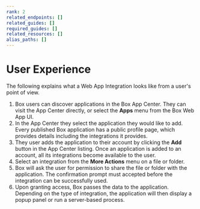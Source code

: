 ```yaml
---
rank: 2
related_endpoints: []
related_guides: []
required_guides: []
related_resources: []
alias_paths: []
---
```


# User Experience

The following explains what a Web App Integration looks like from a user's point
of view.

1. Box users can discover applications in the Box App Center. They can visit
   the App Center directly, or select the **Apps** menu from the Box Web App UI.
2. In the App Center they select the application they would like to add. Every
   published Box application has a public profile page, which provides details
   including the integrations it provides.
3. They user adds the application to their account by clicking the **Add**
   button in the App Center listing. Once an application is added to an
   account, all its integrations become available to the user.
4. Select an integration from the **More Actions** menu on a file or folder.
5. Box will ask the user for permission to share the file or folder with the
   application. The confirmation prompt must accepted before the integration can
   be successfully used.
6. Upon granting access, Box passes the data to the application. Depending on
   the type of integration, the application will then display a popup panel or
   run a server-based process.